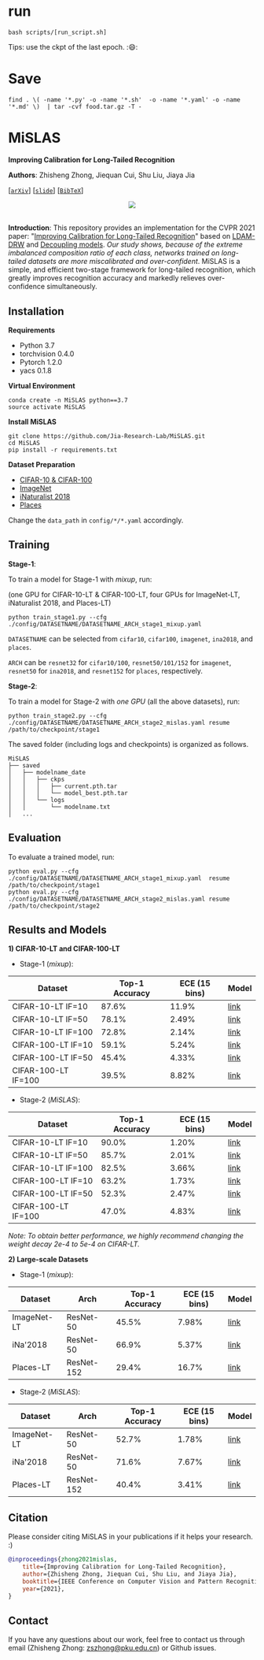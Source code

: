 # run

```shell
bash scripts/[run_script.sh]
```

Tips: use the ckpt of the last epoch. ::smile::

# Save

```shell
find . \( -name '*.py' -o -name '*.sh'  -o -name '*.yaml' -o -name '*.md' \)  | tar -cvf food.tar.gz -T -

```

# MiSLAS

**Improving Calibration for Long-Tailed Recognition**

**Authors**: Zhisheng Zhong, Jiequan Cui, Shu Liu, Jiaya Jia

[[`arXiv`](https://arxiv.org/pdf/2104.00466.pdf)] [[`slide`]](./assets/MiSLAS.pdf) [[`BibTeX`](#Citation)]

<div align="center">
  <img src="./assets/MiSLAS.PNG" style="zoom:90%;"/>
</div><br/>

**Introduction**: This repository provides an implementation for the CVPR 2021 paper: "[Improving Calibration for Long-Tailed Recognition](https://arxiv.org/pdf/2104.00466.pdf)" based on [LDAM-DRW](https://github.com/kaidic/LDAM-DRW) and [Decoupling models](https://github.com/facebookresearch/classifier-balancing). *Our study shows, because of the extreme imbalanced composition ratio of each class, networks trained on long-tailed datasets are more miscalibrated and over-confident*. MiSLAS is a simple, and efficient two-stage framework for long-tailed recognition, which greatly improves recognition accuracy and markedly relieves over-confidence simultaneously.

## Installation

**Requirements**

* Python 3.7
* torchvision 0.4.0
* Pytorch 1.2.0
* yacs 0.1.8

**Virtual Environment**
```
conda create -n MiSLAS python==3.7
source activate MiSLAS
```

**Install MiSLAS**
```
git clone https://github.com/Jia-Research-Lab/MiSLAS.git
cd MiSLAS
pip install -r requirements.txt
```

**Dataset Preparation**
* [CIFAR-10 & CIFAR-100](https://www.cs.toronto.edu/~kriz/cifar.html)
* [ImageNet](http://image-net.org/index)
* [iNaturalist 2018](https://github.com/visipedia/inat_comp/tree/master/2018)
* [Places](http://places2.csail.mit.edu/download.html)

Change the `data_path` in `config/*/*.yaml` accordingly.

## Training

**Stage-1**:

To train a model for Stage-1 with *mixup*, run:

(one GPU for CIFAR-10-LT & CIFAR-100-LT, four GPUs for ImageNet-LT, iNaturalist 2018, and Places-LT)

```
python train_stage1.py --cfg ./config/DATASETNAME/DATASETNAME_ARCH_stage1_mixup.yaml
```

`DATASETNAME` can be selected from `cifar10`,  `cifar100`, `imagenet`, `ina2018`, and `places`.

`ARCH` can be `resnet32` for `cifar10/100`, `resnet50/101/152` for `imagenet`, `resnet50` for `ina2018`, and `resnet152` for `places`, respectively.

**Stage-2**:

To train a model for Stage-2 with *one GPU* (all the above datasets), run:

```
python train_stage2.py --cfg ./config/DATASETNAME/DATASETNAME_ARCH_stage2_mislas.yaml resume /path/to/checkpoint/stage1
```

The saved folder (including logs and checkpoints) is organized as follows.
```
MiSLAS
├── saved
│   ├── modelname_date
│   │   ├── ckps
│   │   │   ├── current.pth.tar
│   │   │   └── model_best.pth.tar
│   │   └── logs
│   │       └── modelname.txt
│   ...   
```
## Evaluation

To evaluate a trained model, run:

```
python eval.py --cfg ./config/DATASETNAME/DATASETNAME_ARCH_stage1_mixup.yaml  resume /path/to/checkpoint/stage1
python eval.py --cfg ./config/DATASETNAME/DATASETNAME_ARCH_stage2_mislas.yaml resume /path/to/checkpoint/stage2
```

## Results and Models

**1) CIFAR-10-LT and CIFAR-100-LT**

* Stage-1 (*mixup*):

| Dataset              | Top-1 Accuracy | ECE (15 bins) | Model |
| -------------------- | -------------- | ------------- | ----- |
| CIFAR-10-LT   IF=10  | 87.6%          | 11.9%         | [link](https://drive.google.com/file/d/1dV1hchsIR5kTSqSOhdEs6nnXApcH5wEG/view?usp=sharing)  |
| CIFAR-10-LT   IF=50  | 78.1%          | 2.49%         | [link](https://drive.google.com/file/d/1LoczjQRK20u_HpFMLmzeT0pVCp3V-gyf/view?usp=sharing)  |
| CIFAR-10-LT   IF=100 | 72.8%          | 2.14%         | [link](https://drive.google.com/file/d/1TFetlV4MT4zjKEAPKcZuzmY2Dgtcqmsd/view?usp=sharing)  |
| CIFAR-100-LT IF=10   | 59.1%          | 5.24%         | [link](https://drive.google.com/file/d/1BmLjPReBoH6LJwl5x8_zSPnm1f6N_Cp0/view?usp=sharing)  |
| CIFAR-100-LT IF=50   | 45.4%          | 4.33%         | [link](https://drive.google.com/file/d/1l0LfZozJxWgzKp2IgM9mSpfwjTsIC-Mg/view?usp=sharing)  |
| CIFAR-100-LT IF=100  | 39.5%          | 8.82%         | [link](https://drive.google.com/file/d/15dHVdkI8J-oKkeQqyj6FtrHtIpO_TYfq/view?usp=sharing)  |

* Stage-2 (*MiSLAS*):

| Dataset              | Top-1 Accuracy | ECE (15 bins) | Model |
| -------------------- | -------------- | ------------- | ----- |
| CIFAR-10-LT   IF=10  | 90.0%          | 1.20%         | [link](https://drive.google.com/file/d/1iST8Tr2LQ8nIjTNT1CKiQ-1T-RKxAvqr/view?usp=sharing)  |
| CIFAR-10-LT   IF=50  | 85.7%          | 2.01%         | [link](https://drive.google.com/file/d/15bfA7uJsyM8eTwoptwp452kStk6FYT7v/view?usp=sharing)  |
| CIFAR-10-LT   IF=100 | 82.5%          | 3.66%         | [link](https://drive.google.com/file/d/1KOTkjTOhIP5UOhqvHGJzEqq4_kQGKSJY/view?usp=sharing)  |
| CIFAR-100-LT IF=10   | 63.2%          | 1.73%         | [link](https://drive.google.com/file/d/1N2ai-l1hsbXTp_25Hoh5BSoAmR1_0UVD/view?usp=sharing)  |
| CIFAR-100-LT IF=50   | 52.3%          | 2.47%         | [link](https://drive.google.com/file/d/1Z2nukCMTG0cMmGXzZip3zIwv2WB5cOiZ/view?usp=sharing)  |
| CIFAR-100-LT IF=100  | 47.0%          | 4.83%         | [link](https://drive.google.com/file/d/1bX3eM-hlxGvEGuHBcfNhuz6VNp32Y0IQ/view?usp=sharing)  |

*Note: To obtain better performance, we highly recommend changing the weight decay 2e-4 to 5e-4 on CIFAR-LT.*

**2) Large-scale Datasets**

* Stage-1 (*mixup*):

| Dataset     | Arch       | Top-1 Accuracy | ECE (15 bins) | Model |
| ----------- | ---------- | -------------- | ------------- | ----- |
| ImageNet-LT | ResNet-50  | 45.5%          | 7.98%         | [link](https://drive.google.com/file/d/1QKVnK7n75q465ppf7wkK4jzZvZJE_BPi/view?usp=sharing)  |
| iNa'2018    | ResNet-50  | 66.9%          | 5.37%         | [link](https://drive.google.com/file/d/1wvj-cITz8Ps1TksLHi_KoGsq9CecXcVt/view?usp=sharing)  |
| Places-LT   | ResNet-152 | 29.4%          | 16.7%         | [link](https://drive.google.com/file/d/1Tx-tY5Y8_-XuGn9ZdSxtAm0onOsKWhUH/view?usp=sharing)  |

* Stage-2 (*MiSLAS*):

| Dataset     | Arch       | Top-1 Accuracy | ECE (15 bins) | Model |
| ----------- | ---------- | -------------- | ------------- | ----- |
| ImageNet-LT | ResNet-50  | 52.7%          | 1.78%         | [link](https://drive.google.com/file/d/1ofJKlUJZQjjkoFU9MLI08UP2uBvywRgF/view?usp=sharing)  |
| iNa'2018    | ResNet-50  | 71.6%          | 7.67%         | [link](https://drive.google.com/file/d/1crOo3INxqkz8ZzKZt9pH4aYb3-ep4lo-/view?usp=sharing)  |
| Places-LT   | ResNet-152 | 40.4%          | 3.41%         | [link](https://drive.google.com/file/d/1DgL0aN3UadI3UoHU6TO7M6UD69QgvnbT/view?usp=sharing)  |

## <a name="Citation"></a>Citation

Please consider citing MiSLAS in your publications if it helps your research. :)

```bib
@inproceedings{zhong2021mislas,
    title={Improving Calibration for Long-Tailed Recognition},
    author={Zhisheng Zhong, Jiequan Cui, Shu Liu, and Jiaya Jia},
    booktitle={IEEE Conference on Computer Vision and Pattern Recognition (CVPR)},
    year={2021},
}
```

## Contact

If you have any questions about our work, feel free to contact us through email (Zhisheng Zhong: zszhong@pku.edu.cn) or Github issues.
